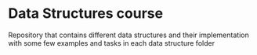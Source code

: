 # Data Structures course
Repository that contains different data structures and their implementation 
with some few examples and tasks in each data structure folder